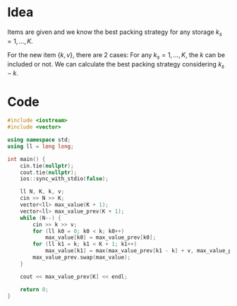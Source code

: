 # Idea
Items are given and we know the best packing strategy for any storage $k_s = 1,\dots,K$.

For the new item $\{k, v\}$, there are $2$ cases: For any $k_s = 1, \dots, K$, the $k$ can be included or not.
We can calculate the best packing strategy considering $k_s - k$.

# Code
```cpp
#include <iostream>
#include <vector>

using namespace std;
using ll = long long;

int main() {
    cin.tie(nullptr);
    cout.tie(nullptr);
    ios::sync_with_stdio(false);

    ll N, K, k, v;
    cin >> N >> K;
    vector<ll> max_value(K + 1);
    vector<ll> max_value_prev(K + 1);
    while (N--) {
        cin >> k >> v;
        for (ll k0 = 0; k0 < k; k0++) 
            max_value[k0] = max_value_prev[k0];
        for (ll k1 = k; k1 < K + 1; k1++) 
            max_value[k1] = max(max_value_prev[k1 - k] + v, max_value_prev[k1]);
        max_value_prev.swap(max_value);
    }

    cout << max_value_prev[K] << endl;

    return 0;
}
```